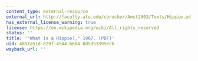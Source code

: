 ```yaml
---
content_type: external-resource
external_url: http://faculty.atu.edu/cbrucker/Amst2003/Texts/Hippie.pdf
has_external_license_warning: true
license: https://en.wikipedia.org/wiki/All_rights_reserved
status: ''
title: '"What is a Hippie?," 1967. (PDF)'
uid: 4851a51d-e29f-4544-b684-8d5d53395ecb
wayback_url: ''
---
```

